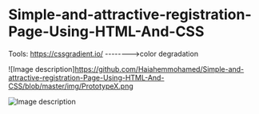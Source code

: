 # Simple-and-attractive-registration-Page-Using-HTML-And-CSS
Tools:
https://cssgradient.io/ -------->color degradation

![Image description]https://github.com/Haiahemmohamed/Simple-and-attractive-registration-Page-Using-HTML-And-CSS/blob/master/img/PrototypeX.png

![Image description](https://github.com/Haiahemmohamed/Simple-and-attractive-registration-Page-Using-HTML-And-CSS/blob/master/img/prototype.png)
